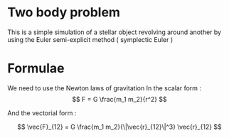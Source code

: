 # Two body problem
This is a simple simulation of a stellar object revolving around another by using the Euler semi-explicit method ( symplectic Euler ) 

# Formulae 
We need to use the Newton laws of gravitation 
In the scalar form :
$$
F = G \frac{m_1 m_2}{r^2}
$$

And the vectorial form :

$$
\vec{F}_{12} = G \frac{m_1 m_2}{\|\vec{r}_{12}\|^3} \vec{r}_{12}
$$

